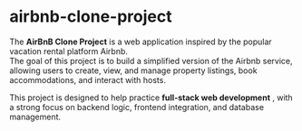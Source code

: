 # airbnb-clone-project
The 
**AirBnB Clone Project**
 is a web application inspired by the popular vacation rental platform Airbnb.  
The goal of this project is to build a simplified version of the Airbnb service, allowing users to create, view, and manage property listings, book accommodations, and interact with hosts.  

This project is designed to help practice 
**full-stack web development**
, with a strong focus on backend logic, frontend integration, and database management.
